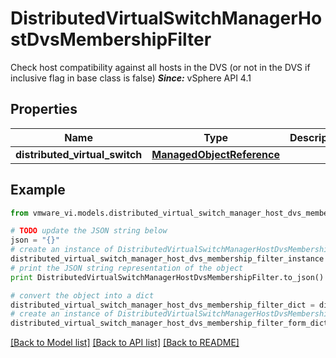 # DistributedVirtualSwitchManagerHostDvsMembershipFilter

Check host compatibility against all hosts in the DVS (or not in the DVS if inclusive flag in base class is false)  ***Since:*** vSphere API 4.1 

## Properties
Name | Type | Description | Notes
------------ | ------------- | ------------- | -------------
**distributed_virtual_switch** | [**ManagedObjectReference**](ManagedObjectReference.md) |  | 

## Example

```python
from vmware_vi.models.distributed_virtual_switch_manager_host_dvs_membership_filter import DistributedVirtualSwitchManagerHostDvsMembershipFilter

# TODO update the JSON string below
json = "{}"
# create an instance of DistributedVirtualSwitchManagerHostDvsMembershipFilter from a JSON string
distributed_virtual_switch_manager_host_dvs_membership_filter_instance = DistributedVirtualSwitchManagerHostDvsMembershipFilter.from_json(json)
# print the JSON string representation of the object
print DistributedVirtualSwitchManagerHostDvsMembershipFilter.to_json()

# convert the object into a dict
distributed_virtual_switch_manager_host_dvs_membership_filter_dict = distributed_virtual_switch_manager_host_dvs_membership_filter_instance.to_dict()
# create an instance of DistributedVirtualSwitchManagerHostDvsMembershipFilter from a dict
distributed_virtual_switch_manager_host_dvs_membership_filter_form_dict = distributed_virtual_switch_manager_host_dvs_membership_filter.from_dict(distributed_virtual_switch_manager_host_dvs_membership_filter_dict)
```
[[Back to Model list]](../README.md#documentation-for-models) [[Back to API list]](../README.md#documentation-for-api-endpoints) [[Back to README]](../README.md)


